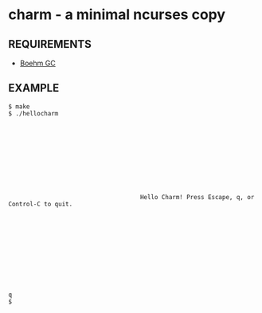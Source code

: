 # charm - a minimal ncurses copy

## REQUIREMENTS

 - [Boehm GC](http://www.hpl.hp.com/personal/Hans_Boehm/gc/)

## EXAMPLE

	$ make
	$ ./hellocharm
	
	
	
	
	
	
	
	
	
	
	
	                                     Hello Charm! Press Escape, q, or Control-C to quit.
	
	
	
	
	
	
	
	
	
	
	
	
	q
	$